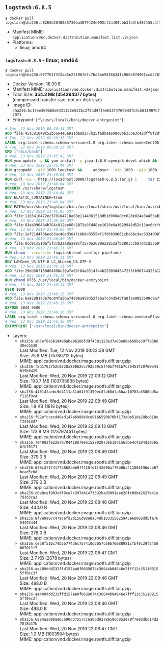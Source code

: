 ## `logstash:6.8.5`

```console
$ docker pull logstash@sha256:c8268d2048855730ba3079424e092cf2a404cbb3fa4fb487155c4f77d9308fb9
```

-	Manifest MIME: `application/vnd.docker.distribution.manifest.list.v2+json`
-	Platforms:
	-	linux; amd64

### `logstash:6.8.5` - linux; amd64

```console
$ docker pull logstash@sha256:9f7761f3f2aa5e25198fe7c7bd54e9816624fc900a57d991ccd476764fefb1b1
```

-	Docker Version: 18.09.6
-	Manifest MIME: `application/vnd.docker.distribution.manifest.v2+json`
-	Total Size: **354.3 MB (354294377 bytes)**  
	(compressed transfer size, not on-disk size)
-	Image ID: `sha256:bc17ee309bb8a6d31122e522bc272ad4ff4e63374769643fb4cb611987d72971`
-	Entrypoint: `["\/usr\/local\/bin\/docker-entrypoint"]`

```dockerfile
# Tue, 12 Nov 2019 00:20:33 GMT
ADD file:45a381049c52b5664e5e911dead277b25fadbae689c0bb35be3c42dff0f2dffe in / 
# Tue, 12 Nov 2019 00:20:33 GMT
LABEL org.label-schema.schema-version=1.0 org.label-schema.name=CentOS Base Image org.label-schema.vendor=CentOS org.label-schema.license=GPLv2 org.label-schema.build-date=20191001
# Tue, 12 Nov 2019 00:20:33 GMT
CMD ["/bin/bash"]
# Wed, 13 Nov 2019 21:45:42 GMT
RUN yum update -y && yum install -y java-1.8.0-openjdk-devel which &&     yum clean all
# Wed, 13 Nov 2019 21:45:44 GMT
RUN groupadd --gid 1000 logstash &&     adduser --uid 1000 --gid 1000       --home-dir /usr/share/logstash --no-create-home       logstash
# Wed, 13 Nov 2019 21:46:03 GMT
RUN curl -Lo - http://localhost:8000/logstash-6.8.5.tar.gz |     tar zxf - -C /usr/share &&     mv /usr/share/logstash-6.8.5 /usr/share/logstash &&     chown --recursive logstash:logstash /usr/share/logstash/ &&     chown -R logstash:root /usr/share/logstash &&     chmod -R g=u /usr/share/logstash &&     find /usr/share/logstash -type d -exec chmod g+s {} \; &&     ln -s /usr/share/logstash /opt/logstash
# Wed, 13 Nov 2019 21:46:04 GMT
WORKDIR /usr/share/logstash
# Wed, 13 Nov 2019 21:46:04 GMT
ENV ELASTIC_CONTAINER=true
# Wed, 13 Nov 2019 21:46:04 GMT
ENV PATH=/usr/share/logstash/bin:/usr/local/sbin:/usr/local/bin:/usr/sbin:/usr/bin:/sbin:/bin
# Wed, 13 Nov 2019 21:46:05 GMT
ADD file:1183410472ec370104718a08e1144081518db1d006a8cc82de824a34455ab3f3 in config/pipelines.yml 
# Wed, 13 Nov 2019 21:46:05 GMT
ADD file:83ab096464b764c812ae68c2872c05d48ee1620e6a1629948d52c13ac6dcfe11 in config/logstash.yml 
# Wed, 13 Nov 2019 21:46:05 GMT
ADD file:2ef21d4766eab3ac48ed3847c8b8d05554f1fd0b39061cba66c9ac93240087fa in config/ 
# Wed, 13 Nov 2019 21:46:07 GMT
ADD file:0cd9cc51daf5f37b2aa8aae8cf3570a3680e22852afb2803ccb87ddcd3369f52 in pipeline/logstash.conf 
# Wed, 13 Nov 2019 21:46:11 GMT
RUN chown --recursive logstash:root config/ pipeline/
# Wed, 13 Nov 2019 21:46:11 GMT
ENV LANG=en_US.UTF-8 LC_ALL=en_US.UTF-8
# Wed, 13 Nov 2019 21:46:11 GMT
ADD file:29dd60f159d64086c20a7a02f84a9314f44b2290304547233fb96744325b1245 in /usr/local/bin/ 
# Wed, 13 Nov 2019 21:46:14 GMT
RUN chmod 0755 /usr/local/bin/docker-entrypoint
# Wed, 13 Nov 2019 21:46:14 GMT
USER 1000
# Wed, 13 Nov 2019 21:46:15 GMT
ADD file:6a8288173e70c04fa56a74206a959d52f2ba7cd4d545fa0f2e9853b99c9a7f9c in /usr/local/bin/ 
# Wed, 13 Nov 2019 21:46:15 GMT
EXPOSE 5044 9600
# Wed, 13 Nov 2019 21:46:16 GMT
LABEL org.label-schema.schema-version=1.0 org.label-schema.vendor=Elastic org.label-schema.name=logstash org.label-schema.version=6.8.5 org.label-schema.url=https://www.elastic.co/products/logstash org.label-schema.vcs-url=https://github.com/elastic/logstash license=Elastic License
# Wed, 13 Nov 2019 21:46:16 GMT
ENTRYPOINT ["/usr/local/bin/docker-entrypoint"]
```

-	Layers:
	-	`sha256:ab5ef0e5819490abe86106fd9f4381123e37a03e80e650be39f7938d30ecb530`  
		Last Modified: Tue, 12 Nov 2019 00:23:38 GMT  
		Size: 75.8 MB (75780712 bytes)  
		MIME: application/vnd.docker.image.rootfs.diff.tar.gzip
	-	`sha256:f5d1703752c0220a85862ec792a69c5f40b7701b7d25451420760e41019b0429`  
		Last Modified: Wed, 20 Nov 2019 22:09:12 GMT  
		Size: 103.7 MB (103705838 bytes)  
		MIME: application/vnd.docker.image.rootfs.diff.tar.gzip
	-	`sha256:44014faebc9d4111a31d64f91359ec82a68dfa6baa10783a3580bd5af126f8c4`  
		Last Modified: Wed, 20 Nov 2019 22:08:49 GMT  
		Size: 1.8 KB (1818 bytes)  
		MIME: application/vnd.docker.image.rootfs.diff.tar.gzip
	-	`sha256:f92efccecd49ed147a69804dce9166590b70bf173e0e51da28bc618ef3d918d7`  
		Last Modified: Wed, 20 Nov 2019 22:09:13 GMT  
		Size: 173.8 MB (173797451 bytes)  
		MIME: application/vnd.docker.image.rootfs.diff.tar.gzip
	-	`sha256:7e49d2fe22a7b704419d79eb152802873eb107156abe4c4284d3e565bfb76171`  
		Last Modified: Wed, 20 Nov 2019 22:08:49 GMT  
		Size: 379.0 B  
		MIME: application/vnd.docker.image.rootfs.diff.tar.gzip
	-	`sha256:670c3f174177b862aeb9f7f10fd1f43690af70b86a411805196dcb87bead5cb8`  
		Last Modified: Wed, 20 Nov 2019 22:08:49 GMT  
		Size: 279.0 B  
		MIME: application/vnd.docker.image.rootfs.diff.tar.gzip
	-	`sha256:c0a8cef983c8f8ca7c397d41473532bad3091eee20fc09b4262fe41e7d3d3ca2`  
		Last Modified: Wed, 20 Nov 2019 22:08:46 GMT  
		Size: 444.0 B  
		MIME: application/vnd.docker.image.rootfs.diff.tar.gzip
	-	`sha256:8f7e9a07c479cefd2d156d98e8a54d0103355025945e68068dd5fa7654493444`  
		Last Modified: Wed, 20 Nov 2019 22:08:46 GMT  
		Size: 278.0 B  
		MIME: application/vnd.docker.image.rootfs.diff.tar.gzip
	-	`sha256:ce58f516c74b5b77436c757410d3057c68676088981cfb49c29f24580070f1f7`  
		Last Modified: Wed, 20 Nov 2019 22:08:47 GMT  
		Size: 2.7 KB (2678 bytes)  
		MIME: application/vnd.docker.image.rootfs.diff.tar.gzip
	-	`sha256:ae409ddd232ffd157aa0f0689074c30644b04946e7fff12c351109155ff0ec3f`  
		Last Modified: Wed, 20 Nov 2019 22:08:46 GMT  
		Size: 498.0 B  
		MIME: application/vnd.docker.image.rootfs.diff.tar.gzip
	-	`sha256:ae409ddd232ffd157aa0f0689074c30644b04946e7fff12c351109155ff0ec3f`  
		Last Modified: Wed, 20 Nov 2019 22:08:46 GMT  
		Size: 498.0 B  
		MIME: application/vnd.docker.image.rootfs.diff.tar.gzip
	-	`sha256:6884a2080aa65b90d37557cc6a0bd0278e59cd852e78f7e80dbc14d278f8b17b`  
		Last Modified: Wed, 20 Nov 2019 22:08:47 GMT  
		Size: 1.0 MB (1003504 bytes)  
		MIME: application/vnd.docker.image.rootfs.diff.tar.gzip
